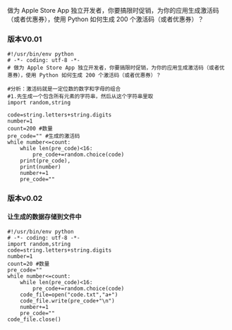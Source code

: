 做为 Apple Store App 独立开发者，你要搞限时促销，为你的应用生成激活码（或者优惠券），使用 Python 如何生成 200 个激活码（或者优惠券）？
### 版本V0.01
```
#!/usr/bin/env python
# -*- coding: utf-8 -*-
# 做为 Apple Store App 独立开发者，你要搞限时促销，为你的应用生成激活码（或者优惠券），使用 Python 如何生成 200 个激活码（或者优惠券）？

#分析：激活码就是一定位数的数字和字母的组合
#1.先生成一个包含所有元素的字符串，然后从这个字符串里取
import random,string

code=string.letters+string.digits
number=1
count=200 #数量
pre_code="" #生成的激活码
while number<=count:
	while len(pre_code)<16:
		pre_code+=random.choice(code)
	print(pre_code),
	print(number)
	number+=1
	pre_code=""
  ```

### 版本v0.02
#### 让生成的数据存储到文件中
```
#!/usr/bin/env python
# -*- coding: utf-8 -*-
import random,string
code=string.letters+string.digits
number=1
count=20 #数量
pre_code=""
while number<=count:
	while len(pre_code)<16:
		pre_code+=random.choice(code)
	code_file=open("code.txt","a+")
	code_file.write(pre_code+"\n")
	number+=1
	pre_code=""
code_file.close()
```
